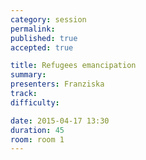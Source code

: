 ```yaml
---
category: session
permalink:
published: true
accepted: true

title: Refugees emancipation
summary:
presenters: Franziska
track:
difficulty:

date: 2015-04-17 13:30
duration: 45
room: room 1
---
```


<!-- This is an empty session so it doesn't need visible content -->
